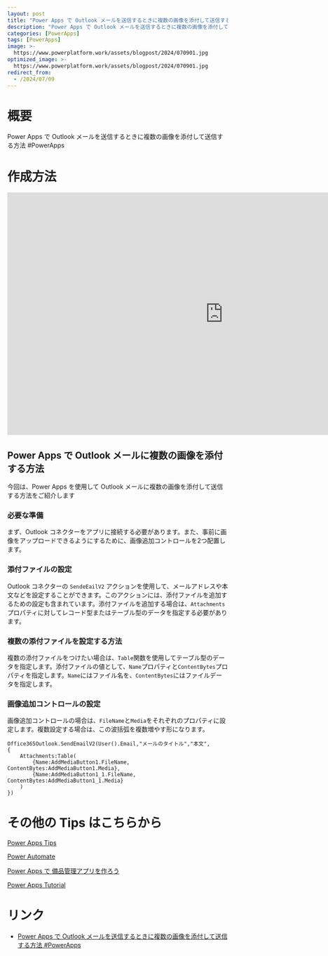 ```yaml
---
layout: post
title: "Power Apps で Outlook メールを送信するときに複数の画像を添付して送信する方法 #PowerApps"
description: "Power Apps で Outlook メールを送信するときに複数の画像を添付して送信する方法 #PowerAppsを動画で分かりやすく解説"
categories: [PowerApps]
tags: [PowerApps]
image: >-
  https://www.powerplatform.work/assets/blogpost/2024/070901.jpg
optimized_image: >-
  https://www.powerplatform.work/assets/blogpost/2024/070901.jpg
redirect_from:
  - /2024/07/09
---
```



#  概要

Power Apps で Outlook メールを送信するときに複数の画像を添付して送信する方法 #PowerApps


# 作成方法

<iframe width="983" height="553" src="https://www.youtube.com/embed/mghcuQdiJtg" title="YouTube video player" frameborder="0" allow="accelerometer; autoplay; clipboard-write; encrypted-media; gyroscope; picture-in-picture" allowfullscreen></iframe>


## Power Apps で Outlook メールに複数の画像を添付する方法

今回は、Power Apps を使用して Outlook メールに複数の画像を添付して送信する方法をご紹介します

### 必要な準備

まず、Outlook コネクターをアプリに接続する必要があります。また、事前に画像をアップロードできるようにするために、画像追加コントロールを2つ配置します。

### 添付ファイルの設定

Outlook コネクターの `SendeEailV2` アクションを使用して、メールアドレスや本文などを設定することができます。このアクションには、添付ファイルを追加するための設定も含まれています。添付ファイルを追加する場合は、`Attachments`プロパティに対してレコード型またはテーブル型のデータを指定する必要があります。

### 複数の添付ファイルを設定する方法

複数の添付ファイルをつけたい場合は、`Table`関数を使用してテーブル型のデータを指定します。添付ファイルの値として、`Name`プロパティと`ContentBytes`プロパティを指定します。`Name`にはファイル名を、`ContentBytes`にはファイルデータを指定します。

### 画像追加コントロールの設定

画像追加コントロールの場合は、`FileName`と`Media`をそれぞれのプロパティに設定します。複数設定する場合は、この波括弧を複数増やす形になります。

```
Office365Outlook.SendEmailV2(User().Email,"メールのタイトル","本文",
{
    Attachments:Table(
        {Name:AddMediaButton1.FileName, ContentBytes:AddMediaButton1.Media},
        {Name:AddMediaButton1_1.FileName, ContentBytes:AddMediaButton1_1.Media}
    )
})

```


# その他の Tips はこちらから

[Power Apps Tips](https://www.youtube.com/watch?v=VrAQf3JQ7yM&list=PLVhFi1fb3DqakSLVMn22DDcySXh9jtzi- )


[Power Automate](https://www.youtube.com/watch?v=-YnJYT0ASEM&list=PLVhFi1fb3Dqbzic6GieqnLFgD3aTj-eHA)


[Power Apps で 備品管理アプリを作ろう](https://www.youtube.com/playlist?list=PLVhFi1fb3DqZM3HKb8Hea6XEL96990Fyn)


[Power Apps Tutorial](https://www.youtube.com/playlist?list=PLVhFi1fb3DqalxpL974VvAJvV4iWoSbe_)


# リンク


- [Power Apps で Outlook メールを送信するときに複数の画像を添付して送信する方法 #PowerApps](https://www.youtube.com/watch?v=mghcuQdiJtg)

